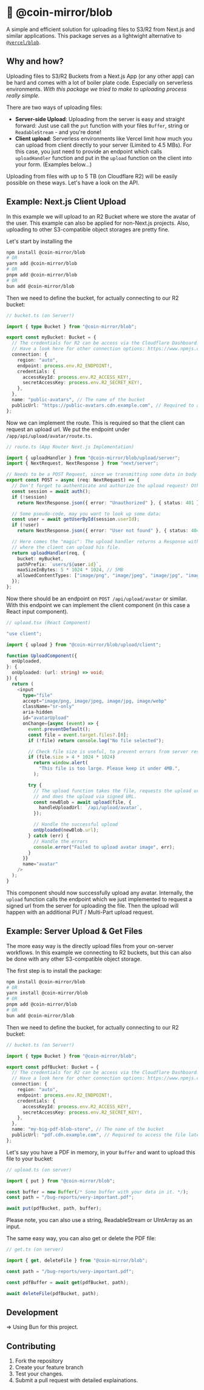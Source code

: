 # 🍙 @coin-mirror/blob

A simple and efficient solution for uploading files to S3/R2 from Next.js and similar applications. This package serves as a lightwight alternative to [`@vercel/blob`](https://github.com/vercel/storage/tree/main/packages/blob).

## Why and how?

Uploading files to S3/R2 Buckets from a Next.js App (or any other app) can be hard and comes with a lot of boiler plate code. Especially on serverless environments. _With this package we tried to make to uploading process really simple._

There are two ways of uploading files:

- **Server-side Upload**: Uploading from the server is easy and straight forward: Just use call the `put` function with your files `Buffer`, string or `ReadableStream` - and you're done!
- **Client upload**: Serverless environments like Vercel limit how much you can upload from client directly to your server (Limited to 4.5 MBs). For this case, you just need to provide an endpoint which calls `uploadHandler` function and put in the `upload` function on the client into your form. (Examples below...)

Uploading from files with up to 5 TB (on Cloudflare R2) will be easily possible on these ways. Let's have a look on the API.

## Example: Next.js Client Upload

In this example we will upload to an R2 Bucket where we store the avatar of the user. This example can also be applied for non-Next.js projects. Also, uploading to other S3-compatible object storages are pretty fine.

Let's start by installing the

```bash
npm install @coin-mirror/blob
# OR
yarn add @coin-mirror/blob
# OR
pnpm add @coin-mirror/blob
# OR
bun add @coin-mirror/blob
```

Then we need to define the bucket, for actually connecting to our R2 bucket:

```ts
// bucket.ts (on Server!)

import { type Bucket } from "@coin-mirror/blob";

export const myBucket: Bucket = {
  // The credentials for R2 can be access via the Cloudflare Dashboard.
  // Have a look here for other connection options: https://www.npmjs.com/package/@aws-sdk/client-s3
  connection: {
    region: "auto",
    endpoint: process.env.R2_ENDPOINT!,
    credentials: {
      accessKeyId: process.env.R2_ACCESS_KEY!,
      secretAccessKey: process.env.R2_SECRET_KEY!,
    },
  },
  name: "public-avatars", // The name of the bucket
  publicUrl: "https://public-avatars.cdn.example.com", // Required to access the file later in the process
};
```

Now we can implement the route. This is required so that the client can request an upload url. We put the endpoint under `/app/api/upload/avatar/route.ts`.

```ts
// route.ts (App Router Next.js Implementation)

import { uploadHandler } from "@coin-mirror/blob/upload/server";
import { NextRequest, NextResponse } from "next/server";

// Needs to be a POST Request, since we transmitting some data in body + we don't want any cache.
export const POST = async (req: NextRequest) => {
  // Don't forget to authenticate and authorize the upload request! Otherwise everyone could upload.
  const session = await auth();
  if (!session)
    return NextResponse.json({ error: "Unauthorized" }, { status: 401 });

  // Some pseudo-code, may you want to look up some data:
  const user = await getUserById(session.userId);
  if (!user)
    return NextResponse.json({ error: "User not found" }, { status: 404 });

  // Here comes the "magic": The upload handler returns a Response with a signed URL
  // where the client can upload his file.
  return uploadHandler(req, {
    bucket: myBucket,
    pathPrefix: `users/${user.id}`,
    maxSizeInBytes: 5 * 1024 * 1024, // 5MB
    allowedContentTypes: ["image/png", "image/jpeg", "image/jpg", "image/webp"],
  });
};
```

Now there should be an endpoint on `POST /api/upload/avatar` or similar. With this endpoint we can implement the client component (in this case a React input component).

```ts
// upload.tsx (React Component)

"use client";

import { upload } from "@coin-mirror/blob/upload/client";

function UploadComponent({
  onUploaded,
}: {
  onUploaded: (url: string) => void;
}) {
  return (
    <input
      type="file"
      accept="image/png, image/jpeg, image/jpg, image/webp"
      className="sr-only"
      aria-hidden
      id="avatarUpload"
      onChange={async (event) => {
        event.preventDefault();
        const file = event.target.files?.[0];
        if (!file) return console.log("No file selected");

        // Check file size is useful, to prevent errors from server response
        if (file.size > 4 * 1024 * 1024)
          return window.alert(
            "This file is too large. Please keep it under 4MB.",
          );

        try {
          // The upload function takes the file, requests the upload url
          // and does the upload via signed URL.
          const newBlob = await upload(file, {
            handleUploadUrl: `/api/upload/avatar`,
          });

          // Handle the successful upload
          onUploaded(newBlob.url);
        } catch (err) {
          // Handle the errors
          console.error("Failed to upload avatar image", err);
        }
      }}
      name="avatar"
    />
  );
}
```

This component should now successfully upload any avatar. Internally, the `upload` function calls the endpoint which we just implemented to request a signed url from the server for uploading the file. Then the upload will happen with an additional PUT / Multi-Part upload request.

## Example: Server Upload & Get Files

The more easy way is the directly upload files from your on-server workflows. In this example we connecting to R2 buckets, but this can also be done with any other S3-compatible object storage.

The first step is to install the package:

```bash
npm install @coin-mirror/blob
# OR
yarn install @coin-mirror/blob
# OR
pnpm add @coin-mirror/blob
# OR
bun add @coin-mirror/blob
```

Then we need to define the bucket, for actually connecting to our R2 bucket:

```ts
// bucket.ts (on Server!)

import { type Bucket } from "@coin-mirror/blob";

export const pdfBucket: Bucket = {
  // The credentials for R2 can be access via the Cloudflare Dashboard.
  // Have a look here for other connection options: https://www.npmjs.com/package/@aws-sdk/client-s3
  connection: {
    region: "auto",
    endpoint: process.env.R2_ENDPOINT!,
    credentials: {
      accessKeyId: process.env.R2_ACCESS_KEY!,
      secretAccessKey: process.env.R2_SECRET_KEY!,
    },
  },
  name: "my-big-pdf-blob-store", // The name of the bucket
  publicUrl: "pdf.cdn.example.com", // Required to access the file later in the process
};
```

Let's say you have a PDF in memory, in your `Buffer` and want to upload this file to your bucket:

```ts
// upload.ts (on server)

import { put } from "@coin-mirror/blob";

const buffer = new Buffer(/* Some buffer with your data in it. */);
const path = "/bug-reports/very-important.pdf";

await put(pdfBucket, path, buffer);
```

Please note, you can also use a string, ReadableStream or UIntArray as an input.

The same easy way, you can also get or delete the PDF file:

```ts
// get.ts (on server)

import { get, deleteFile } from "@coin-mirror/blob";

const path = "/bug-reports/very-important.pdf";

const pdfBuffer = await get(pdfBucket, path);

await deleteFile(pdfBucket, path);
```

## Development

=> Using Bun for this project.

## Contributing

1. Fork the repository
2. Create your feature branch
3. Test your changes.
4. Submit a pull request with detailed explainations.
